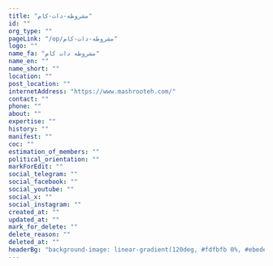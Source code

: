 ```yaml
---
title: "مشروطه-دات-کام"
id: ""
org_type: ""
pageLink: "/op/مشروطه-دات-کام"
logo: ""
name_fa: "مشروطه دات کام"
name_en: ""
name_short: ""
location: ""
post_location: ""
internetAddress: "https://www.mashrooteh.com/"
contact: ""
phone: ""
about: ""
expertise: ""
history: ""
manifest: ""
coc: ""
estimation_of_members: ""
political_orientation: ""
markForEdit: ""
social_telegram: ""
social_facebook: ""
social_youtube: ""
social_x: ""
social_instagram: ""
created_at: ""
updated_at: ""
mark_for_delete: ""
delete_reason: ""
deleted_at: ""
headerBg: "background-image: linear-gradient(120deg, #fdfbfb 0%, #ebedee 100%);"
---
```

